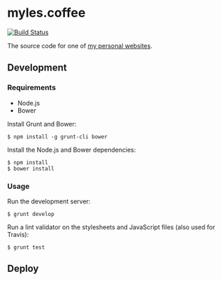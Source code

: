 # myles.coffee

[![Build Status](https://travis-ci.org/myles/myles.coffee.svg?branch=master)](https://travis-ci.org/myles/myles.coffee)

The source code for one of [my personal websites](https://myles.coffee "Myles.Coffee").

## Development

### Requirements

* Node.js
* Bower


Install Grunt and Bower:

```
$ npm install -g grunt-cli bower
```

Install the Node.js and Bower dependencies:

```
$ npm install
$ bower install
```

### Usage

Run the development server:

```
$ grunt develop
```

Run a lint validator on the stylesheets and JavaScript files (also used for Travis):

```
$ grunt test
```

## Deploy
